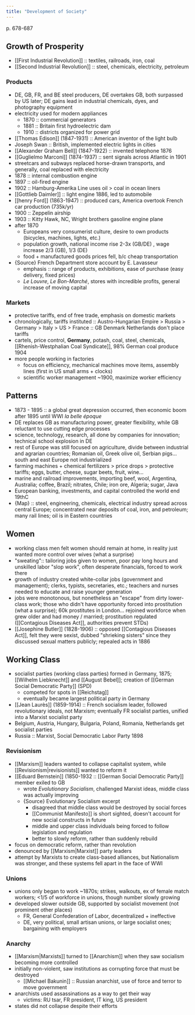 ```yaml
---
title: "Development of Society"
---
```

p. 678-687
## Growth of Prosperity
- [[First Industrial Revolution]] :: textiles, railroads, iron, coal
- [[Second Industrial Revolution]] :: steel, chemicals, electricity, petroleum
### Products
- DE, GB, FR, and BE steel producers, DE overtakes GB, both surpassed by US later; DE gains lead in industrial chemicals, dyes, and photography equipment
- electricity used for modern appliances
	- 1870 :: commercial generators
	- 1881 :: Britain first hydroelectric dam
	- 1910 :: districts organized for power grid
- [[Thomas Edison]] (1847-1931) :: American inventor of the light bulb
- Joseph Swan :: British, implemented electric lights in cities
- [[Alexander Graham Bell]] (1847-1922) :: invented telephone 1876
- [[Guglielmo Marconi]] (1874-1937) :: sent signals across Atlantic in 1901
- streetcars and subways replaced horse-drawn transports, and generally, coal replaced with electricity
- 1878 :: internal combustion engine
- 1897 :: oil-fired engine
- 1902 :: Hamburg-Amerika Line uses oil > coal in ocean liners
- [[Gottlieb Daimler]] :: light engine 1886, led to automobile
- [[henry Ford]] (1863-1947) :: produced cars, America overtook French car production (735k/yr)
- 1900 :: Zeppelin airship
- 1903 :: Kitty Hawk, NC, Wright brothers gasoline engine plane
- after 1870
	- Europeans very consumerist culture, desire to own products (bicycles, machines, lights, etc.)
	- population growth, national income rise 2-3x (GB/DE) , wage increase 2/3 (GB), 1/3 (DE)
	- food + manufactured goods prices fell, b/c cheap transportation
- {Source} French Department store account by E. Lavasseur
	- emphasis :: range of products, exhibitions, ease of purchase (easy delivery, fixed prices)
	- *Le Louvre*, *Le Bon-Marché*, stores with incredible profits, general increase of moving capital
### Markets
- protective tariffs, end of free trade, emphasis on domestic markets
- chronologically, tariffs instituted :: Austro-Hungarian Empire > Russia > Germany > Italy > US > France :: GB Denmark Netherlands don't place tariffs
- cartels, price control, **Germany**, potash, coal, steel, chemicals, [[Rhenish-Westphalian Coal Syndicate]], 98% German coal produce 1904
- more people working in factories
	- focus on efficiency, mechanical machines move items, assembly lines (first in US small arms + clocks)
	- scientific worker management ~1900, maximize worker efficiency
## Patterns
- 1873 - 1895 :: a global great depression occurred, then economic boom after 1895 until WWI *la belle époque*
- DE replaces GB as manufacturing power, greater flexibility, while GB reluctant to use cutting edge processes
- science, technology, research, all done by companies for innovation; technical school explosion in DE
- rest of Europe was still focused on agriculture, divide between industrial and agrarian countries; Romanian oil, Greek olive oil, Serbian pigs... south and east Europe not industrialized
- farming machines + chemical fertilizers > price drops > protective tariffs; eggs, butter, cheese, sugar beets, fruit, wine...
- marine and railroad improvements, importing beef, wool, Argentina, Australia; coffee, Brazil; nitrates, Chile; iron ore, Algeria; sugar, Java
- European banking, investments, and capital controlled the world end 19thC
- {Map} :: steel, engineering, chemicals, electrical industry spread across central Europe; concentrated near deposits of coal, iron, and petroleum; many rail lines; oil is in Eastern countries
## Women
- working class men felt women should remain at home, in reality just wanted more control over wives (what a surprise)
- "sweating":: tailoring jobs given to women, poor pay long hours and unskilled labor "slop work", often desperate financials, forced to work there
- growth of industry created white-collar jobs (government and management); clerks, typists, secretaries, etc.; teachers and nurses needed to educate and raise younger generation
- jobs were monotonous, but nonetheless an "escape" from dirty lower-class work; those who didn't have opportunity forced into prostitution (what a surprise); 60k prostitutes in London... rejoined workforce when grew older and had money / married; prostitution regulated ([[Contagious Diseases Act]], authorities prevent STDs)
- [[Josephine Butler]] (1828-1906) :: opposed [[Contagious Diseases Act]], felt they were sexist, dubbed "shrieking sisters" since they discussed sexual matters publicly; repealed acts in 1886
## Working Class
- socialist parties (working class parties) formed in Germany, 1875; [[Wilhelm Liebknecht]] and [[August Bebel]]; creation of [[German Social Democratic Party]] (SPD)
	- competed for spots in [[Reichstag]]
	- eventually became largest political party in Germany
- [[Jean Laurès]] (1859-1914) :: French socialism leader, followed revolutionary ideals, not Marxism; eventually FR socialist parties, unified into a Marxist socialist party
- Belgium, Austria, Hungary, Bulgaria, Poland, Romania, Netherlands get socialist parties
- Russia :: Marxist, Social Democratic Labor Party 1898
### Revisionism
- [[Marxism]] leaders wanted to collapse capitalist system, while [[Revisionism|revisionists]] wanted to reform it
- [[Eduard Bernstein]] (1850-1932 :: [[German Social Democratic Party]] member exiled to GB
	- wrote *Evolutionary Socialism*, challenged Marxist ideas, middle class was actually improving
	- {Source} Evolutionary Socialism excerpt
		- disagreed that middle class would be destroyed by social forces
		- [[Communist Manifesto]] is short sighted, doesn't account for new social constructs in future
		- middle and upper class individuals being forced to follow legislation and regulation
		- better to slowly reform, rather than suddenly rebuild
- focus on democratic reform, rather than revolution
- denounced by [[Marxism|Marxist]] party leaders
- attempt by Marxists to create class-based alliances, but Nationalism was stronger, and these systems fell apart in the face of WWI
### Unions
- unions only began to work ~1870s; strikes, walkouts, ex of female match workers; <1/5 of workforce in unions, though number slowly growing
- developed slower outside GB, supported by socialist movement (not prominent other places)
	- FR, General Confederation of Labor, decentralized + ineffective
	- DE, very political, small artisan unions, or large socialist ones; bargaining with employers
### Anarchy
- [[Marxism|Marxists]] turned to [[Anarchism]] when they saw socialism becoming more controlled
- initially non-violent, saw institutions as corrupting force that must be destroyed
	- [[Michael Bakunin]] :: Russian anarchist, use of force and terror to move government
- anarchists used assassinations as a way to get their way
	- victims: RU tsar, FR president, IT king, US president
- states did not collapse despite their efforts